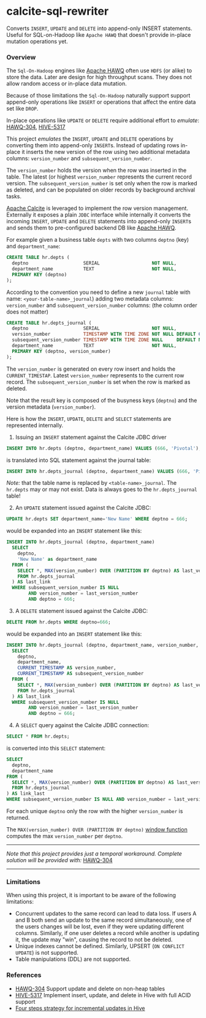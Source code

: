 # calcite-sql-rewriter
Converts `INSERT`, `UPDATE` and `DELETE` into append-only INSERT statements.
Useful for SQL-on-Hadoop like `Apache HAWQ` that doesn't provide in-place mutation operations yet.

### Overview
The `Sql-On-Hadoop` engines like [Apache HAWQ](http://hawq.incubator.apache.org/) often use `HDFS` (or alike) to store the data.
Later are design for high throughput scans. They does not allow random access or in-place data mutation.

Because of those limitations the `Sql-On-Hadoop` naturally support support append-only operations like `INSERT`
or operations that affect the entire data set like `DROP`.

In-place operations like `UPDATE` or `DELETE` require additional effort to _emulate_:
[HAWQ-304](https://issues.apache.org/jira/browse/HAWQ-304), [HIVE-5317](https://issues.apache.org/jira/browse/HIVE-5317)

This project _emulates_ the `INSERT`, `UPDATE` and `DELETE` operations by converting them into
append-only `INSERT`s. Instead of updating rows in-place it inserts the new version of the row using two
additional metadata columns: `version_number` and `subsequent_version_number`. 

The `version_number` holds the version when the row was inserted in the table. The latest (or highest `version_number` 
represents the current record version. The `subsequent_version_number` is set only when the row is marked as deleted, 
and can be populated on older records by background archival tasks.

[Apache Calcite](https://calcite.apache.org/) is leveraged to implement the row version management. Externally it exposes a 
plain `JDBC` interface while internally it converts the incoming `INSERT`, `UPDATE` and `DELETE` statements into 
append-only `INSERT`s and sends them to pre-configured backend DB like [Apache HAWQ](http://hawq.incubator.apache.org/).

For example given a business table `depts` with two columns `deptno` (key) and `department_name`:
```sql
CREATE TABLE hr.depts (
  deptno                    SERIAL                   NOT NULL,
  department_name           TEXT                     NOT NULL,
  PRIMARY KEY (deptno)
);
```
According to the convention you need to define a new `journal` table with name: `<your-table-name>_journal`) adding
two metadata columns: `version_number` and `subsequent_version_number` columns: (the column order does not matter)
```sql
CREATE TABLE hr.depts_journal (
  deptno                    SERIAL                   NOT NULL,
  version_number            TIMESTAMP WITH TIME ZONE NOT NULL DEFAULT CURRENT_TIMESTAMP,
  subsequent_version_number TIMESTAMP WITH TIME ZONE NULL     DEFAULT NULL,
  department_name           TEXT                     NOT NULL,
  PRIMARY KEY (deptno, version_number)
);
```
The `version_number` is generated on every row insert and holds the `CURRENT_TIMESTAP`. Latest `version_number` 
represents to the current row record.
The `subsequent_version_number` is set when the row is marked as deleted.

Note that the result key is composed of the busyness keys (`deptno`) and the version metadata (`version_number`). 

Here is how the `INSERT`, `UPDATE`, `DELETE` and `SELECT` statements are represented internally.

1. Issuing an `INSERT` statement against the Calcite JDBC driver
```sql
INSERT INTO hr.depts (deptno, department_name) VALUES (666, 'Pivotal');
```
is translated into SQL statement against the journal table:
```sql
INSERT INTO hr.depts_journal (deptno, department_name) VALUES (666, 'Pivotal');
```
_Note:_ that the table name is replaced by `<table-name>_journal`. The `hr.depts` may or may not exist. Data is
always goes to the `hr.depts_journal` table!

2. An `UPDATE` statement issued against the Calcite JDBC:
```sql
UPDATE hr.depts SET department_name='New Name' WHERE deptno = 666;
```
would be expanded into an `INSERT` statement like this:
```sql
INSERT INTO hr.depts_journal (deptno, department_name)
  SELECT
    deptno,
    'New Name' as department_name
  FROM (
    SELECT *, MAX(version_number) OVER (PARTITION BY deptno) AS last_version_number
    FROM hr.depts_journal    
  ) AS last_link
  WHERE subsequent_version_number IS NULL
        AND version_number = last_version_number
        AND deptno = 666;
```
3. A `DELETE` statement issued against the Calcite JDBC:
```sql
DELETE FROM hr.depts WHERE deptno=666;
```
would be expanded into an `INSERT` statement like this:
```sql
INSERT INTO hr.depts_journal (deptno, department_name, version_number, subsequent_version_number)
  SELECT
    deptno,
    department_name,
    CURRENT_TIMESTAMP AS version_number,
    CURRENT_TIMESTAMP AS subsequent_version_number
  FROM (
    SELECT *, MAX(version_number) OVER (PARTITION BY deptno) AS last_version_number
    FROM hr.depts_journal    
  ) AS last_link
  WHERE subsequent_version_number IS NULL
        AND version_number = last_version_number
        AND deptno = 666;
```

4. A `SELECT` query against the Calcite JDBC connection:

```sql
SELECT * FROM hr.depts;
```
is converted into this `SELECT` statement:
```sql
SELECT
  deptno,
  department_name
FROM (
  SELECT *, MAX(version_number) OVER (PARTITION BY deptno) AS last_version_number
  FROM hr.depts_journal
) AS link_last
WHERE subsequent_version_number IS NULL AND version_number = last_version_number;
```
For each unique `deptno` only the row with the higher `version_number` is returned. 

The `MAX(version_number) OVER (PARTITION BY deptno)` [window function](https://www.postgresql.org/docs/9.6/static/tutorial-window.html) computes the 
max `version_number` per `deptno`.

---
_Note that this project provides just a temporal workaround. Complete solution will be provided with:_ [HAWQ-304](https://issues.apache.org/jira/browse/HAWQ-304)

---

### Limitations

When using this project, it is important to be aware of the following limitations:

* Concurrent updates to the same record can lead to data loss. If users A and B both send an update to the same record
  simultaneously, one of the users changes will be lost, even if they were updating different columns. Similarly, if one
  user deletes a record while another is updating it, the update may "win", causing the record to not be deleted.
* Unique indexes cannot be defined. Similarly, UPSERT (`ON CONFLICT UPDATE`) is not supported.
* Table manipulations (DDL) are not supported.

### References
* [HAWQ-304](https://issues.apache.org/jira/browse/HAWQ-304) Support update and delete on non-heap tables
* [HIVE-5317](https://issues.apache.org/jira/browse/HIVE-5317) Implement insert, update, and delete in Hive with full ACID support
* [Four steps strategy for incremental updates in Hive](https://hortonworks.com/blog/four-step-strategy-incremental-updates-hive/)
